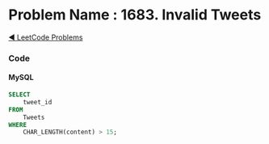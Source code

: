 # Problem Name : 1683. Invalid Tweets

[:arrow_backward: LeetCode Problems](../README.md)

### Code

#### MySQL

```sql
SELECT 
    tweet_id 
FROM 
    Tweets
WHERE 
    CHAR_LENGTH(content) > 15;
```
